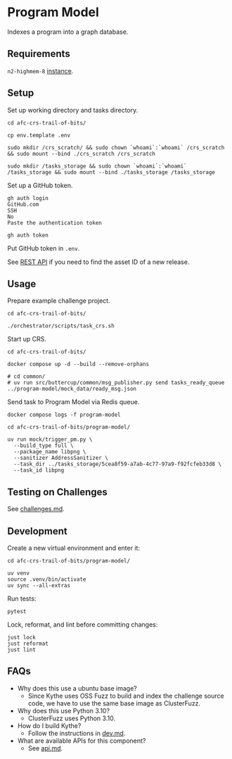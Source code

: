 # Program Model

Indexes a program into a graph database.

## Requirements

`n2-highmem-8` [instance](https://cloud.google.com/compute/docs/general-purpose-machines#n2-high-mem).

## Setup

Set up working directory and tasks directory.

```shell
cd afc-crs-trail-of-bits/

cp env.template .env

sudo mkdir /crs_scratch/ && sudo chown `whoami`:`whoami` /crs_scratch && sudo mount --bind ./crs_scratch /crs_scratch

sudo mkdir /tasks_storage && sudo chown `whoami`:`whoami` /tasks_storage && sudo mount --bind ./tasks_storage /tasks_storage
```

Set up a GitHub token.

```shell
gh auth login
GitHub.com
SSH
No
Paste the authentication token

gh auth token
```

Put GitHub token in `.env`.

See [REST API](https://docs.github.com/en/rest/releases/releases?apiVersion=2022-11-28#list-releases-assets) if you need to find the asset ID of a new release.

## Usage

Prepare example challenge project.

```shell
cd afc-crs-trail-of-bits/

./orchestrator/scripts/task_crs.sh
```

Start up CRS.

```shell
cd afc-crs-trail-of-bits/

docker compose up -d --build --remove-orphans

# cd common/
# uv run src/buttercup/common/msg_publisher.py send tasks_ready_queue ../program-model/mock_data/ready_msg.json
```

Send task to Program Model via Redis queue.

```shell
docker compose logs -f program-model
```

```shell
cd afc-crs-trail-of-bits/program-model/

uv run mock/trigger_pm.py \
  --build_type full \
  --package_name libpng \
  --sanitizer AddressSanitizer \
  --task_dir ../tasks_storage/5cea8f59-a7ab-4c77-97a9-f92fcfeb33d8 \
  --task_id libpng
```

## Testing on Challenges

See [challenges.md](challenges.md).

## Development

Create a new virtual environment and enter it:

```shell
cd afc-crs-trail-of-bits/program-model/

uv venv
source .venv/bin/activate
uv sync --all-extras
```

Run tests:

```shell
pytest
```

Lock, reformat, and lint before committing changes:

```shell
just lock
just reformat
just lint
```

## FAQs

* Why does this use a ubuntu base image?
  * Since Kythe uses OSS Fuzz to build and index the challenge source code, we have to use the same base image as ClusterFuzz.
* Why does this use Python 3.10?
  * ClusterFuzz uses Python 3.10.
* How do I build Kythe?
  * Follow the instructions in [dev.md](dev.md).
* What are available APIs for this component?
  * See [api.md](api.md).
